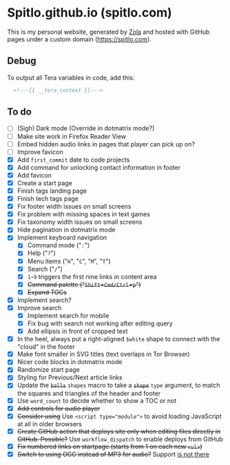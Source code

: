 # Spitlo.github.io (spitlo.com)

This is my personal website, generated by [Zola](https://getzola.org) and hosted with GitHub pages under a custom domain (<https://spitlo.com>).

## Debug

To output all Tera variables in code, add this:

```html
  <!---{{ __tera_context }}--->
```

## To do

- [ ] (Sigh) Dark mode (Override in dotmatrix mode?)
- [ ] Make site work in Firefox Reader View
- [ ] Embed hidden audio links in pages that player can pick up on?
- [ ] Improve favicon
- [x] Add `first_commit` date to code projects
- [x] Add command for unlocking contact information in footer
- [x] Add favicon
- [x] Create a start page
- [x] Finish tags landing page
- [x] Finish tech tags page
- [x] Fix footer width issues on small screens
- [x] Fix problem with missing spaces in text games
- [x] Fix taxonomy width issues on small screens
- [x] Hide pagination in dotmatrix mode
- [x] Implement keyboard navigation
  - [x] Command mode ("`:`")
  - [x] Help ("`?`")
  - [x] Menu items ("`H`", "`C`", "`M`", "`T`")
  - [x] Search ("`/`")
  - [x] `1`-`9` triggers the first nine links in content area
  - [x] ~~Command palette ("`Shift`+`Cmd/Ctrl`+`p`")~~
  - [x] ~~Expand TOCs~~
- [x] Implement search?
- [x] Improve search
  - [x] Implement search for mobile
  - [x] Fix bug with search not working after editing query
  - [x] Add ellipsis in front of cropped text
- [x] In the heel, always put a right-aligned `$white` shape to connect with the "cloud" in the footer
- [x] Make font smaller in SVG titles (text overlaps in Tor Browser)
- [x] Nicer code blocks in dotmatrix mode
- [x] Randomize start page
- [x] Styling for Previous/Next article links
- [x] Update the ~~`balls`~~ `shapes` macro to take a ~~`shape`~~ `type` argument, to match the squares and triangles of the header and footer
- [x] Use `word_count` to decide whether to show a TOC or not
- [x] ~~Add controls for audio player~~
- [x] ~~Consider using~~ Use `<script type="module">` to avoid loading JavaScript at all in older browsers
- [x] ~~Create GitHub action that deploys site only when editing files directly in GitHub. Possible?~~ Use `workflow_dispatch` to enable deploys from GitHub
- [x] ~~Fix numbered links on startpage (starts from 1 on each new `<ul>`)~~
- [x] ~~Switch to using OGG instead of MP3 for audio?~~ Support [is not there](https://caniuse.com/?search=ogg)
